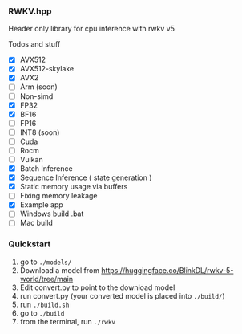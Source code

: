 ### RWKV.hpp

Header only library for cpu inference with rwkv v5

Todos and stuff
- [x] AVX512
- [x] AVX512-skylake
- [x] AVX2
- [ ] Arm (soon)
- [ ] Non-simd
- [x] FP32
- [x] BF16
- [ ] FP16
- [ ] INT8 (soon)
- [ ] Cuda
- [ ] Rocm
- [ ] Vulkan
- [x] Batch Inference
- [x] Sequence Inference ( state generation )
- [x] Static memory usage via buffers
- [ ] Fixing memory leakage
- [x] Example app
- [ ] Windows build .bat
- [ ] Mac build 

### Quickstart

1) go to `./models/`
2) Download a model from https://huggingface.co/BlinkDL/rwkv-5-world/tree/main
3) Edit convert.py to point to the download model
4) run convert.py (your converted model is placed into `./build/`)
5) run `./build.sh`
6) go to `./build`
7) from the terminal, run `./rwkv`